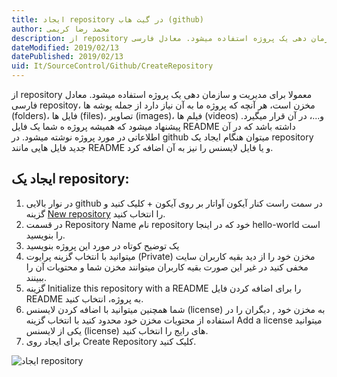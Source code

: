 ```yaml
---
title: ایجاد repository در گیت هاب (github)  
author: محمد رضا کریمی  
description: از repository معمولا برای مدیریت و سازمان دهی یک پروژه استفاده میشود. معادل فارسی repositoy، مخزن است، هر آنچه که پروژه ما به آن نیاز دارد از جمله پوشه ها (folders)، فایل ها (files)، تصاویر (images)، فیلم ها (videos) و...، در آن قرار میگیرد. 
dateModified: 2019/02/13  
datePublished: 2019/02/13  
uid: It/SourceControl/Github/CreateRepository  
---
```


از repository معمولا برای مدیریت و سازمان دهی یک پروژه استفاده میشود. معادل فارسی repositoy، مخزن است، هر آنچه که پروژه ما به آن نیاز دارد از جمله پوشه ها (folders)، فایل ها (files)، تصاویر (images)، فیلم ها (videos) و...، در آن قرار میگیرد.
پیشنهاد میشود که همیشه پروژه ه شما یک فایل README داشته باشد که در آن اطلاعاتی در مورد پروژه نوشته میشود. در github میتوان هنگام ایجاد یک repository جدید فایل هایی مانند README و یا فایل لایسنس را نیز به آن اضافه کرد.

## ایجاد یک repository:
1. در نوار بالایی github در سمت راست کنار آیکون آواتار بر روی آیکون + کلیک کنید و گزینه <a href="https://github.com/new" target="_blank">New repository</a> را انتخاب کنید.
2. در قسمت Repository Name نام repository خود که در اینجا hello-world است را بنویسید.
3. یک توضیح کوتاه در مورد این پروژه بنویسید
4. میتوانید با انتخاب گزینه پرایوت (Private) مخزن خود را از دید بقیه کاربران سایت مخفی کنید در غیر این صورت بقیه کاربران میتوانند مخزن شما و محتویات آن را ببینند.
5. گزینه  Initialize this repository with a README را برای اضافه کردن فایل README به پروژه، انتخاب کنید.
6. شما همچنین میتوانید با اضافه کردن لایسنس (license) به مخزن خود , دیگران را در استفاده از محتویات مخزن خود محدود کنید با انتخاب گزینه Add a license میتوانید یکی از لایسنس (license) های رایج را انتخاب کنید.
7. برای ایجاد روی Create Repository کلیک کنید.

![ایجاد repository](./Images/create-new-repo.png)
